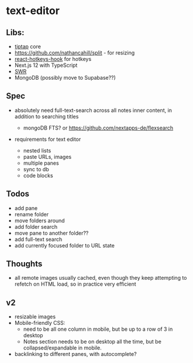 # text-editor

## Libs:

- [tiptap](https://github.com/ueberdosis/tiptap) core
- https://github.com/nathancahill/split - for resizing
- [react-hotkeys-hook](https://github.com/JohannesKlauss/react-hotkeys-hook) for hotkeys
- Next.js 12 with TypeScript
- [SWR](https://swr.vercel.app/)
- MongoDB (possibly move to Supabase??)

## Spec

- absolutely need full-text-search across all notes inner content, in addition to searching titles

  - mongoDB FTS? or https://github.com/nextapps-de/flexsearch

- requirements for text editor
  - nested lists
  - paste URLs, images
  - multiple panes
  - sync to db
  - code blocks

## Todos

- add pane
- rename folder
- move folders around
- add folder search
- move pane to another folder??
- add full-text search
- add currently focused folder to URL state

## Thoughts

- all remote images usually cached, even though they keep attempting to refetch on HTML load, so in practice very efficient

## v2

- resizable images
- Mobile-friendly CSS:
  - need to be all one column in mobile, but be up to a row of 3 in desktop
  - Notes section needs to be on desktop all the time, but be collapsed/expandable in mobile.
- backlinking to different panes, with autocomplete?

